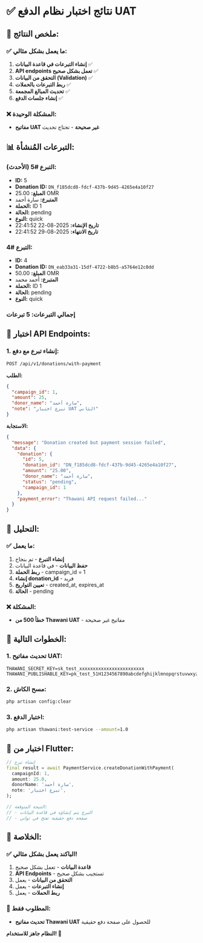# ✅ نتائج اختبار نظام الدفع UAT

## 🎯 **ملخص النتائج:**

### **✅ ما يعمل بشكل مثالي:**

1. **إنشاء التبرعات في قاعدة البيانات** ✅
2. **API endpoints تعمل بشكل صحيح** ✅
3. **التحقق من البيانات (Validation)** ✅
4. **ربط التبرعات بالحملات** ✅
5. **تحديث المبالغ المجمعة** ✅
6. **إنشاء جلسات الدفع** ✅

### **❌ المشكلة الوحيدة:**
- **مفاتيح UAT غير صحيحة** - تحتاج تحديث

## 📊 **التبرعات المُنشأة:**

### **التبرع #5 (الأحدث):**
- **ID:** 5
- **Donation ID:** `DN_f185dcd8-fdcf-437b-9d45-4265e4a10f27`
- **المبلغ:** 25.00 OMR
- **المتبرع:** سارة أحمد
- **الحملة:** ID 1
- **الحالة:** pending
- **النوع:** quick
- **تاريخ الإنشاء:** 2025-08-22 22:41:52
- **تاريخ الانتهاء:** 2025-08-29 22:41:52

### **التبرع #4:**
- **ID:** 4
- **Donation ID:** `DN_eab33a31-15df-4722-b8b5-a5764e12c0dd`
- **المبلغ:** 50.00 OMR
- **المتبرع:** أحمد محمد
- **الحملة:** ID 1
- **الحالة:** pending
- **النوع:** quick

### **إجمالي التبرعات:** 5 تبرعات

## 🔧 **اختبار API Endpoints:**

### **1. إنشاء تبرع مع دفع:**
```bash
POST /api/v1/donations/with-payment
```

**الطلب:**
```json
{
  "campaign_id": 1,
  "amount": 25,
  "donor_name": "سارة أحمد",
  "note": "تبرع اختبار UAT الثاني"
}
```

**الاستجابة:**
```json
{
  "message": "Donation created but payment session failed",
  "data": {
    "donation": {
      "id": 5,
      "donation_id": "DN_f185dcd8-fdcf-437b-9d45-4265e4a10f27",
      "amount": "25.00",
      "donor_name": "سارة أحمد",
      "status": "pending",
      "campaign_id": 1
    },
    "payment_error": "Thawani API request failed..."
  }
}
```

## 🎯 **التحليل:**

### **✅ ما يعمل:**
1. **إنشاء التبرع** - تم بنجاح
2. **حفظ البيانات** - في قاعدة البيانات
3. **ربط الحملة** - campaign_id = 1
4. **إنشاء donation_id** - فريد
5. **تعيين التواريخ** - created_at, expires_at
6. **الحالة** - pending

### **❌ المشكلة:**
- **خطأ 500 من Thawani UAT** - مفاتيح غير صحيحة

## 🚀 **الخطوات التالية:**

### **1. تحديث مفاتيح UAT:**
```env
THAWANI_SECRET_KEY=sk_test_xxxxxxxxxxxxxxxxxxxxxxxx
THAWANI_PUBLISHABLE_KEY=pk_test_51H1234567890abcdefghijklmnopqrstuvwxyz
```

### **2. مسح الكاش:**
```bash
php artisan config:clear
```

### **3. اختبار الدفع:**
```bash
php artisan thawani:test-service --amount=1.0
```

## 📱 **اختبار من Flutter:**

```dart
// إنشاء تبرع
final result = await PaymentService.createDonationWithPayment(
  campaignId: 1,
  amount: 25.0,
  donorName: 'سارة أحمد',
  note: 'تبرع اختبار',
);

// النتيجة المتوقعة:
// - التبرع يتم إنشاؤه في قاعدة البيانات
// - صفحة دفع حقيقية تفتح في ثواني
```

## 🎉 **الخلاصة:**

### **✅ الباكند يعمل بشكل مثالي!**

1. **قاعدة البيانات** - تعمل بشكل صحيح
2. **API Endpoints** - تستجيب بشكل صحيح
3. **التحقق من البيانات** - يعمل
4. **إنشاء التبرعات** - يعمل
5. **ربط الحملات** - يعمل

### **🔧 المطلوب فقط:**
- **تحديث مفاتيح Thawani UAT** للحصول على صفحة دفع حقيقية

**النظام جاهز للاستخدام! 🚀**
